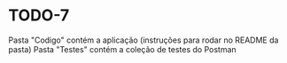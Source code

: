 # TODO-7

Pasta "Codigo" contém a aplicação (instruções para rodar no README da pasta)
Pasta "Testes" contém a coleção de testes do Postman 
